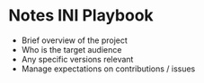 # Notes INI Playbook

- Brief overview of the project
- Who is the target audience
- Any specific versions relevant
- Manage expectations on contributions / issues
